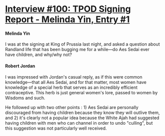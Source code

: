 # [Interview #100: TPOD Signing Report - Melinda Yin, Entry #1](https://www.theoryland.com/intvmain.php?i=100#1)

#### Melinda Yin

I was at the signing at King of Prussia last night, and asked a question about Randland life that has been bugging me for a while—do Aes Sedai ever have children, and why/why not?

#### Robert Jordan

I was impressed with Jordan's casual reply, as if this were common knowledge—that all Aes Sedai, and for that matter, most women have knowledge of a special herb that serves as an incredibly efficient contraceptive. This herb is just general women's lore, passed to women by Wisdoms and such.

He followed up with two other points : 1) Aes Sedai are personally discouraged from having children because they know they will outlive them, and 2) it's clearly not a popular idea because the White Ajah had suggested having children with men who can channel in order to undo "culling", but this suggestion was not particularly well received.

